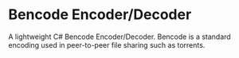 # Bencode Encoder/Decoder
A lightweight C# Bencode Encoder/Decoder.
Bencode is a standard encoding used in peer-to-peer file sharing such as torrents.
